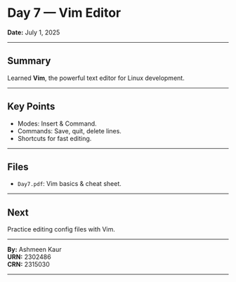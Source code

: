 # Day 7 — Vim Editor

**Date:** July 1, 2025

---

## Summary

Learned **Vim**, the powerful text editor for Linux development.

---

## Key Points

- Modes: Insert & Command.
- Commands: Save, quit, delete lines.
- Shortcuts for fast editing.

---

## Files

- `Day7.pdf`: Vim basics & cheat sheet.

---

## Next

Practice editing config files with Vim.

---

**By:** Ashmeen Kaur  
**URN:** 2302486  
**CRN:** 2315030

---
